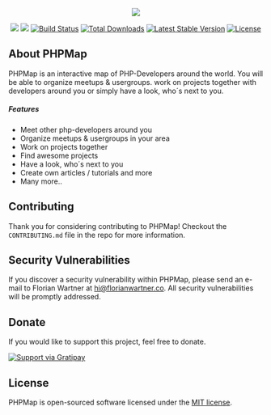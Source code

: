 <p align="center"><img src="https://phpmap.co/images/logo_big.png" style="max-height: 70px;"></p>

<p align="center">
<a href="http://stackshare.io/fwartner/phpmap"><img src="http://img.shields.io/badge/tech-stack-0690fa.svg?style=flat"></a>
<a href="https://scrutinizer-ci.com/g/PHPMap/phpmap?branch=master"><img src="https://img.shields.io/scrutinizer/g/phpmap/phpmap.svg?style=flat-square"></a>
<a href="https://travis-ci.org/laravel/framework"><img src="https://travis-ci.org/laravel/framework.svg" alt="Build Status"></a>
<a href="https://packagist.org/packages/laravel/framework"><img src="https://poser.pugx.org/laravel/framework/d/total.svg" alt="Total Downloads"></a>
<a href="https://packagist.org/packages/laravel/framework"><img src="https://poser.pugx.org/laravel/framework/v/stable.svg" alt="Latest Stable Version"></a>
<a href="https://packagist.org/packages/laravel/framework"><img src="https://poser.pugx.org/laravel/framework/license.svg" alt="License"></a>
</p>

## About PHPMap

PHPMap is an interactive map of PHP-Developers around the world.
You will be able to organize meetups & usergroups. work on projects together with developers around you or simply have a look, who´s next to you.

##### Features

- Meet other php-developers around you
- Organize meetups & usergroups in your area
- Work on projects together
- Find awesome projects
- Have a look, who´s next to you
- Create own articles / tutorials and more
- Many more..

## Contributing

Thank you for considering contributing to PHPMap! Checkout the `CONTRIBUTING.md` file in the repo for more information.

## Security Vulnerabilities

If you discover a security vulnerability within PHPMap, please send an e-mail to Florian Wartner at hi@florianwartner.co. All security vulnerabilities will be promptly addressed.

## Donate

If you would like to support this project, feel free to donate.

[![Support via Gratipay](https://cdn.rawgit.com/gratipay/gratipay-badge/2.3.0/dist/gratipay.png)](https://gratipay.com/PHPMap/)


## License

PHPMap is open-sourced software licensed under the [MIT license](http://opensource.org/licenses/MIT).